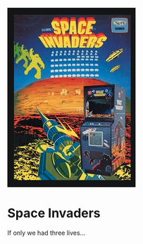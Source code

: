 ![](https://github.com/richardmcewan1979/java/blob/master/InheritanceChallenge2/spaceInvaders.png)

<h1>Space Invaders</h1>

<p>If only we had three lives...</p>
